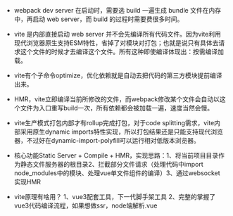 - webpack dev server 在启动时，需要选 build 一遍生成 bundle 文件在内存中，再启动 web server，而 build 的过程时需要费很多时间。
- vite 是内部直接启动 web server 并不会先编译所有代码文件。因为vite利用现代浏览器原生支持ESM特性，省掉了对模块对打包；也就是说只有具体去请求这个文件的时候才去编译这个文件。所有这种即使编译体现出：按需编译加载。
- vite有个子命令optimize，优化依赖就是自动去把代码的第三方模块提前编译出来。

- HMR，vite立即编译当前所修改的文件，而webpack修改某个文件会自动以这个文件为入口重写build一次，所有依赖都会被加载一遍，速度当然会慢。

- vite生产模式打包内部才有rollup完成打包，对于code splitting需求，vite内部采用原生dynamic imports特性实现，所以打包结果还是只能支持现代浏览器，不过好在dynamic-import-polyfill可以运行相对低版本浏览器。

- 核心功能Static Server + Compile + HMR，实现思路：1、将当前项目目录作为静态文件服务器的根目录2、拦截部分文件请求（处理代码中import node_modules中的模块、处理vue单文件组件的编译）3、通过websocket实现HMR


- vite原理有啥用？
  1、vue3配套工具，下一代脚手架工具
  2、完整的掌握了vue3代码编译流程，如果想做ssr，node端解析.vue